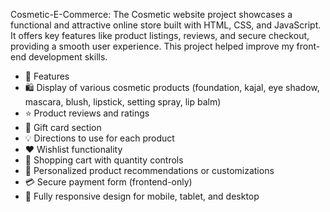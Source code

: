 Cosmetic-E-Commerce: The Cosmetic website project showcases a functional and attractive online store built with HTML, CSS, and JavaScript. It offers key features like product listings, reviews, and secure checkout, providing a smooth user experience. This project helped improve my front-end development skills.
- 📌 Features
- 🛍️ Display of various cosmetic products (foundation, kajal, eye shadow, mascara, blush, lipstick, setting spray, lip balm)
- ⭐ Product reviews and ratings
- 🎁 Gift card section
- 💡 Directions to use for each product
- ❤️ Wishlist functionality
- 🛒 Shopping cart with quantity controls
- 👤 Personalized product recommendations or customizations
- 💳 Secure payment form (frontend-only)
- 📱 Fully responsive design for mobile, tablet, and desktop
